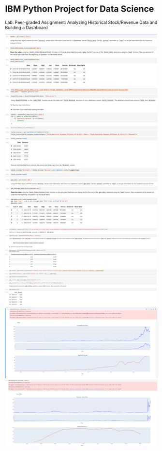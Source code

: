 # IBM Python Project for Data Science

Lab: Peer-graded Assignment: Analyzing Historical Stock/Revenue Data and Building a Dashboard

<img src="pic/1.PNG"/>
<img src="pic/2.png"/>
<img src="pic/3.png"/>
<img src="pic/4.png"/>
<img src="pic/5.png"/>
<img src="pic/6.png"/>

